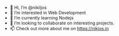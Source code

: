 - 👋 Hi, I’m @nikiljos
- 👀 I’m interested in Web Development
- 🌱 I’m currently learning Nodejs
- 💞️ I’m looking to collaborate on interesting projects.
- 📫 Check out more about me on https://nikjos.in

<!---
nikiljos/nikiljos is a ✨ special ✨ repository because its `README.md` (this file) appears on your GitHub profile.
You can click the Preview link to take a look at your changes.
--->
